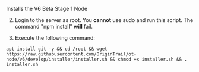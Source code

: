 Installs the V6 Beta Stage 1 Node

2. Login to the server as root. You __cannot__ use sudo and run this script. The command "npm install" __will__ fail.

3. Execute the following command:

```
apt install git -y && cd /root && wget https://raw.githubusercontent.com/OriginTrail/ot-node/v6/develop/installer/installer.sh && chmod +x installer.sh && . installer.sh
```

